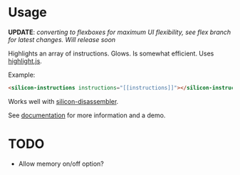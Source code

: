 # Usage

**UPDATE**: _converting to flexboxes for maximum UI flexibility, see flex branch for latest changes.  Will release soon_

Highlights an array of instructions.  Glows.  Is somewhat efficient.  Uses [highlight.js](https://highlightjs.org/).

Example:

````html
<silicon-instructions instructions="[[instructions]]"></silicon-instructions>
````

Works well with [silicon-disassembler](http://github.com/m4b/silicon-disassembler).

See [documentation](http://m4b.github.io/silicon-instructions) for more information and a demo.

# TODO

* Allow memory on/off option?

